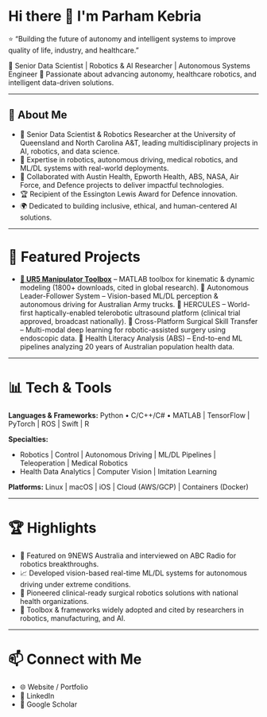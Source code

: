 # Hi there 👋 I'm Parham Kebria
⭐️ “Building the future of autonomy and intelligent systems to improve quality of life, industry, and healthcare.”

<!--
**parhamkebria/parhamkebria** is a ✨ _special_ ✨ repository because its `README.md` (this file) appears on your GitHub profile.

Here are some ideas to get you started:

- 🔭 I’m currently working on ...
- 🌱 I’m currently learning ...
- 👯 I’m looking to collaborate on ...
- 🤔 I’m looking for help with ...
- 💬 Ask me about ...
- 📫 How to reach me: ...
- 😄 Pronouns: ...
- ⚡ Fun fact: ...
-->


🎯 Senior Data Scientist | Robotics & AI Researcher | Autonomous Systems Engineer
🚀 Passionate about advancing autonomy, healthcare robotics, and intelligent data-driven solutions.

---

## 🌟 About Me

- 🔬 Senior Data Scientist & Robotics Researcher at the University of Queensland and North Carolina A&T, leading multidisciplinary projects in AI, robotics, and data science.
- 🤖 Expertise in robotics, autonomous driving, medical robotics, and ML/DL systems with real-world deployments.
- 🔭 Collaborated with Austin Health, Epworth Health, ABS, NASA, Air Force, and Defence projects to deliver impactful technologies.
- 🏆 Recipient of the Essington Lewis Award for Defence innovation.
- 🌍 Dedicated to building inclusive, ethical, and human-centered AI solutions.

--- 

# 🚀 Featured Projects

- [**🔹 UR5 Manipulator Toolbox**](#) – MATLAB toolbox for kinematic & dynamic modeling (1800+ downloads, cited in global research).
🔹 Autonomous Leader-Follower System
 – Vision-based ML/DL perception & autonomous driving for Australian Army trucks.
🔹 HERCULES
 – World-first haptically-enabled telerobotic ultrasound platform (clinical trial approved, broadcast nationally).
🔹 Cross-Platform Surgical Skill Transfer
 – Multi-modal deep learning for robotic-assisted surgery using endoscopic data.
🔹 Health Literacy Analysis (ABS)
 – End-to-end ML pipelines analyzing 20 years of Australian population health data.

---

# 📊 Tech & Tools

**Languages & Frameworks:**
Python • C/C++/C# • MATLAB | TensorFlow | PyTorch | ROS | Swift | R

**Specialties:**
- Robotics | Control | Autonomous Driving | ML/DL Pipelines | Teleoperation | Medical Robotics
- Health Data Analytics | Computer Vision | Imitation Learning

**Platforms:**
Linux | macOS | iOS | Cloud (AWS/GCP) | Containers (Docker)

---

# 🏆 Highlights
- 🎥 Featured on 9NEWS Australia and interviewed on ABC Radio for robotics breakthroughs.
- 📈 Developed vision-based real-time ML/DL systems for autonomous driving under extreme conditions.
- 🏥 Pioneered clinical-ready surgical robotics solutions with national health organizations.
- 📖 Toolbox & frameworks widely adopted and cited by researchers in robotics, manufacturing, and AI.

---

# 📫 Connect with Me
- 🌐 Website / Portfolio
- 💼 LinkedIn
- 📖 Google Scholar
